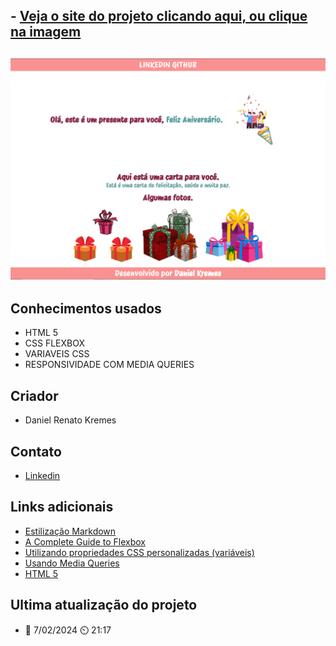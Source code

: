 ## - [Veja o site do projeto clicando aqui, ou clique na imagem](https://danielkremes.github.io/Pagina-presente/)

## [![](print%20pagina%20presente.png)](https://danielkremes.github.io/Pagina-presente/)
## Conhecimentos usados
- HTML 5
- CSS FLEXBOX
- VARIAVEIS CSS
- RESPONSIVIDADE COM MEDIA QUERIES
## Criador 
- Daniel Renato Kremes
## Contato
- [Linkedin](https://www.linkedin.com/in/daniel-kremes-94919227b/)
## Links adicionais
- [Estilização Markdown](https://gist.github.com/AlexandreQuintela/168e6fa0b6fc5c740c8658c9a5086914)
- [A Complete Guide to Flexbox](https://css-tricks.com/snippets/css/a-guide-to-flexbox/)
- [Utilizando propriedades CSS personalizadas (variáveis)](https://developer.mozilla.org/pt-BR/docs/Web/CSS/Using_CSS_custom_properties)
- [Usando Media Queries](https://developer.mozilla.org/pt-BR/docs/Web/CSS/CSS_media_queries/Using_media_queries)
- [HTML 5](https://www.w3schools.com/html/)
## Ultima atualização do projeto
- 📆 7/02/2024 ⏲️ 21:17
